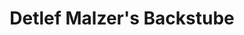 ---
title: "Detlef Malzer's Backstube"
url: /bochum/detlef-malzers-backstube-westenfelder-strasse/
shop: Bäckerei
---